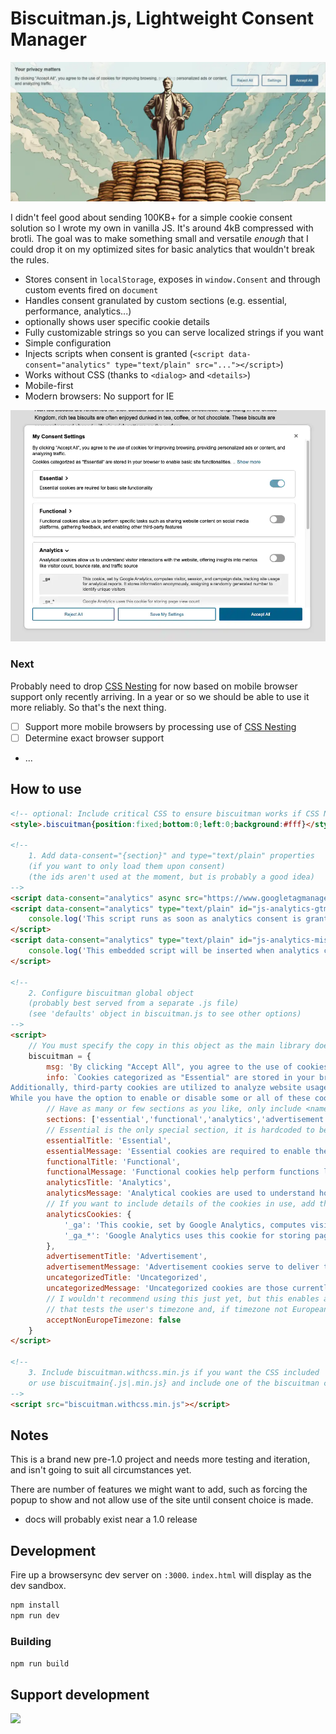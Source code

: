 # Biscuitman.js, Lightweight Consent Manager
![screenshot of main UI](media/readmebanner.webp)

I didn't feel good about sending 100KB+ for a simple cookie consent solution so I wrote my own in vanilla JS. It's around 4kB compressed with brotli. The goal was to make something small and versatile _enough_ that I could drop it on my optimized sites for basic analytics that wouldn't break the rules.

- Stores consent in `localStorage`, exposes in `window.Consent` and through custom events fired on `document`
- Handles consent granulated by custom sections (e.g. essential, performance, analytics...)
- optionally shows user specific cookie details
- Fully customizable strings so you can serve localized strings if you want
- Simple configuration
- Injects scripts when consent is granted (`<script data-consent="analytics" type="text/plain" src="..."></script>`)
- Works without CSS (thanks to `<dialog>` and `<details>`)
- Mobile-first
- Modern browsers: No support for IE

![screenshot of main UI](media/ui.webp)

### Next

Probably need to drop [CSS Nesting]() for now based on mobile browser support only recently arriving. In a year or so we should be able to use it more reliably. So that's the next thing.

- [ ] Support more mobile browsers by processing use of [CSS Nesting](https://caniuse.com/?search=CSS%20Nesting)
- [ ] Determine exact browser support
- ...

## How to use
```html
<!-- optional: Include critical CSS to ensure biscuitman works if CSS Nesting is not supported -->
<style>.biscuitman{position:fixed;bottom:0;left:0;background:#fff}</style>

<!-- 
    1. Add data-consent="{section}" and type="text/plain" properties
    (if you want to only load them upon consent)
    (the ids aren't used at the moment, but is probably a good idea)
-->
<script data-consent="analytics" async src="https://www.googletagmanager.com/gtag/js?id=G-TEST" type="text/plain" id="js-analytics-gtm"></script>
<script data-consent="analytics" type="text/plain" id="js-analytics-gtm-after">
    console.log('This script runs as soon as analytics consent is granted')
</script>
<script data-consent="analytics" type="text/plain" id="js-analytics-misc">
    console.log('This embedded script will be inserted when analytics consent is granted')
</script>

<!-- 
    2. Configure biscuitman global object
    (probably best served from a separate .js file)
    (see 'defaults' object in biscuitman.js to see other options)
-->
<script>
    // You must specify the copy in this object as the main library does not include defaults (seemed pointless)
    biscuitman = {
        msg: 'By clicking "Accept All", you agree to the use of cookies for improving browsing, providing personalized ads or content, and analyzing traffic.',
		info: `Cookies categorized as "Essential" are stored in your browser to enable basic site functionalities. 
Additionally, third-party cookies are utilized to analyze website usage, store preferences, and deliver relevant content and advertisements with your consent.
While you have the option to enable or disable some or all of these cookies, note that disabling certain ones may impact your browsing experience.`,
        // Have as many or few sections as you like, only include <name>{Title|Message|Cookies} properties if you use them. This is a key property.
        sections: ['essential','functional','analytics','advertisement','uncategorized'],
        // Essential is the only special section, it is hardcoded to be disabled in the UI
        essentialTitle: 'Essential',
        essentialMessage: 'Essential cookies are required to enable the basic features of this site',
        functionalTitle: 'Functional',
        functionalMessage: 'Functional cookies help perform functions like sharing the content of the website on social media platforms, collecting feedback, and other third-party features',
        analyticsTitle: 'Analytics',
        analyticsMessage: 'Analytical cookies are used to understand how visitors interact with the website. These cookies help provide information on metrics such as the number of visitors, bounce rate, traffic source, etc.',
        // If you want to include details of the cookies in use, add them like a name/value dictionary like so
        analyticsCookies: {
            '_ga': 'This cookie, set by Google Analytics, computes visitor, session, and campaign data, tracking site usage for analytical reports. It stores information anonymously, assigning a randomly generated number to identify unique visitors',
            '_ga_*': 'Google Analytics uses this cookie for storing page view count'
        },
        advertisementTitle: 'Advertisement',
        advertisementMessage: 'Advertisement cookies serve to deliver tailored advertisements to visitors based on their previous page visits and to evaluate the efficacy of advertising campaigns',
        uncategorizedTitle: 'Uncategorized',
        uncategorizedMessage: 'Uncategorized cookies are those currently under analysis and have not yet been assigned to a specific category',
        // I wouldn't recommend using this just yet, but this enables an option
        // that tests the user's timezone and, if timezone not European, auto-consents
        acceptNonEuropeTimezone: false
    }
</script>

<!-- 
    3. Include biscuitman.withcss.min.js if you want the CSS included
    or use biscuitmain{.js|.min.js} and include one of the biscuitman css files however you like
-->
<script src="biscuitman.withcss.min.js"></script>

```

## Notes
This is a brand new pre-1.0 project and needs more testing and iteration, and isn't going to suit all circumstances yet.

There are number of features we might want to add, such as forcing the popup to show and not allow use of the site until consent choice is made.

- docs will probably exist near a 1.0 release


## Development

Fire up a browsersync dev server on `:3000`. `index.html` will display as the dev sandbox.
```bash
npm install
npm run dev
```

### Building
`npm run build`

## Support development

<a href="https://www.buymeacoffee.com/replete"><img src="https://img.buymeacoffee.com/button-api/?text=Buy me a coffee&emoji=&slug=replete&button_colour=BD5FFF&font_colour=ffffff&font_family=Poppins&outline_colour=000000&coffee_colour=FFDD00" /></a>